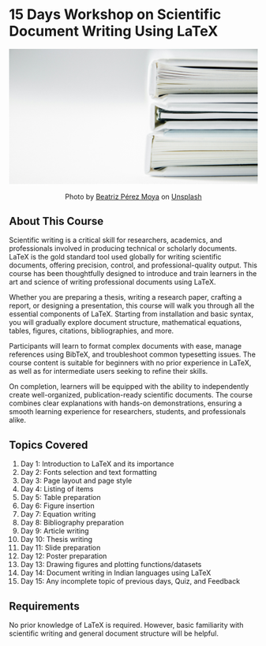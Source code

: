 # 15 Days Workshop on Scientific Document Writing Using LaTeX
![alt text](img_cover.jpg)
<div align="center">
  <p>Photo by <a href="https://unsplash.com/@beatriz_perez?utm_content=creditCopyText&utm_medium=referral&utm_source=unsplash">Beatriz Pérez Moya</a> on <a href="https://unsplash.com/photos/a-stack-of-thick-folders-on-a-white-surface-XN4T2PVUUgk?utm_content=creditCopyText&utm_medium=referral&utm_source=unsplash">Unsplash</a>
      </p>
</div>

## About This Course

Scientific writing is a critical skill for researchers, academics, and professionals involved in producing technical or scholarly documents. LaTeX is the gold standard tool used globally for writing scientific documents, offering precision, control, and professional-quality output. This course has been thoughtfully designed to introduce and train learners in the art and science of writing professional documents using LaTeX.

Whether you are preparing a thesis, writing a research paper, crafting a report, or designing a presentation, this course will walk you through all the essential components of LaTeX. Starting from installation and basic syntax, you will gradually explore document structure, mathematical equations, tables, figures, citations, bibliographies, and more.

Participants will learn to format complex documents with ease, manage references using BibTeX, and troubleshoot common typesetting issues. The course content is suitable for beginners with no prior experience in LaTeX, as well as for intermediate users seeking to refine their skills.

On completion, learners will be equipped with the ability to independently create well-organized, publication-ready scientific documents. The course combines clear explanations with hands-on demonstrations, ensuring a smooth learning experience for researchers, students, and professionals alike.

## Topics Covered

1. Day 1: Introduction to LaTeX and its importance
2. Day 2: Fonts selection and text formatting
3. Day 3: Page layout and page style
4. Day 4: Listing of items
5. Day 5: Table preparation
6. Day 6: Figure insertion
7. Day 7: Equation writing
8. Day 8: Bibliography preparation
9. Day 9: Article writing
10. Day 10: Thesis writing
11. Day 11: Slide preparation
12. Day 12: Poster preparation
13. Day 13: Drawing figures and plotting functions/datasets
14. Day 14: Document writing in Indian languages using LaTeX
15. Day 15: Any incomplete topic of previous days, Quiz, and Feedback

## Requirements

No prior knowledge of LaTeX is required. However, basic familiarity with scientific writing and general document structure will be helpful.